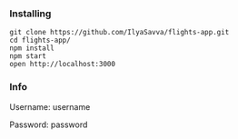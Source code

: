 ### Installing

```
git clone https://github.com/IlyaSavva/flights-app.git
cd flights-app/
npm install
npm start
open http://localhost:3000
```

### Info

Username: username

Password: password

